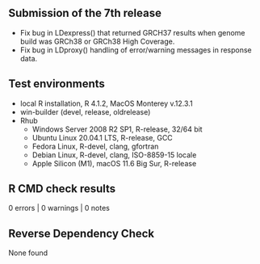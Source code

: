 ## Submission of the 7th release
* Fix bug in LDexpress() that returned GRCH37 results when genome build was GRCh38 or GRCh38 High Coverage.
* Fix bug in LDproxy() handling of error/warning messages in response data.

## Test environments
* local R installation, R 4.1.2, MacOS Monterey v.12.3.1
* win-builder (devel, release, oldrelease)
* Rhub
  * Windows Server 2008 R2 SP1, R-release, 32/64 bit
  * Ubuntu Linux 20.04.1 LTS, R-release, GCC
  * Fedora Linux, R-devel, clang, gfortran
  * Debian Linux, R-devel, clang, ISO-8859-15 locale
  * Apple Silicon (M1), macOS 11.6 Big Sur, R-release

## R CMD check results

0 errors | 0 warnings | 0 notes

## Reverse Dependency Check
None found

